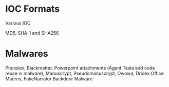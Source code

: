 # IOC Formats

Various IOC

MD5, SHA-1 and SHA256

# Malwares

Phorpiex,
Blackmatter, 
Powerpoint attachments (Agent Tesla and code reuse in malware),
Manuscrypt, 
Pseudomanuscrypt, 
Owowa, 
Dridex Office Macros,
FakeNarrator Backdoor Malware
